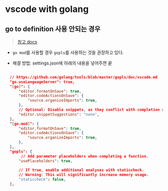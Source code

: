 # vscode with golang


## go to definition 사용 안되는 경우
> [참고 docs](https://github.com/golang/vscode-go#Set-up-your-environment)

- `go mod`를 사용할 경우 `gopls`를 사용하는 것을 권장하고 있다.

- 해결 방법: settings.json에 아래의 내용을 넣어주면 끝

```json
  
  // https://github.com/golang/tools/blob/master/gopls/doc/vscode.md
  "go.useLanguageServer": true,
  "[go]": {
      "editor.formatOnSave": true,
      "editor.codeActionsOnSave": {
          "source.organizeImports": true,
      },
      // Optional: Disable snippets, as they conflict with completion ranking.
      "editor.snippetSuggestions": "none",
  },
  "[go.mod]": {
      "editor.formatOnSave": true,
      "editor.codeActionsOnSave": {
          "source.organizeImports": true,
      },
  },
  "gopls": {
       // Add parameter placeholders when completing a function.
      "usePlaceholders": true,
  
      // If true, enable additional analyses with staticcheck.
      // Warning: This will significantly increase memory usage.
      "staticcheck": false,
  },
```